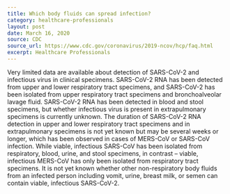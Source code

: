 ```yaml
---
title: Which body fluids can spread infection?
category: healthcare-professionals
layout: post
date: March 16, 2020
source: CDC
source_url: https://www.cdc.gov/coronavirus/2019-ncov/hcp/faq.html
excerpt: Healthcare Professionals
---
```


Very limited data are available about detection of SARS-CoV-2 and infectious virus in clinical specimens. SARS-CoV-2 RNA has been detected from upper and lower respiratory tract specimens, and SARS-CoV-2 has been isolated from upper respiratory tract specimens and bronchoalveolar lavage fluid. SARS-CoV-2 RNA has been detected in blood and stool specimens, but whether infectious virus is present in extrapulmonary specimens is currently unknown. The duration of SARS-CoV-2 RNA detection in upper and lower respiratory tract specimens and in extrapulmonary specimens is not yet known but may be several weeks or longer, which has been observed in cases of MERS-CoV or SARS-CoV infection. While viable, infectious SARS-CoV has been isolated from respiratory, blood, urine, and stool specimens, in contrast – viable, infectious MERS-CoV has only been isolated from respiratory tract specimens. It is not yet known whether other non-respiratory body fluids from an infected person including vomit, urine, breast milk, or semen can contain viable, infectious SARS-CoV-2.
